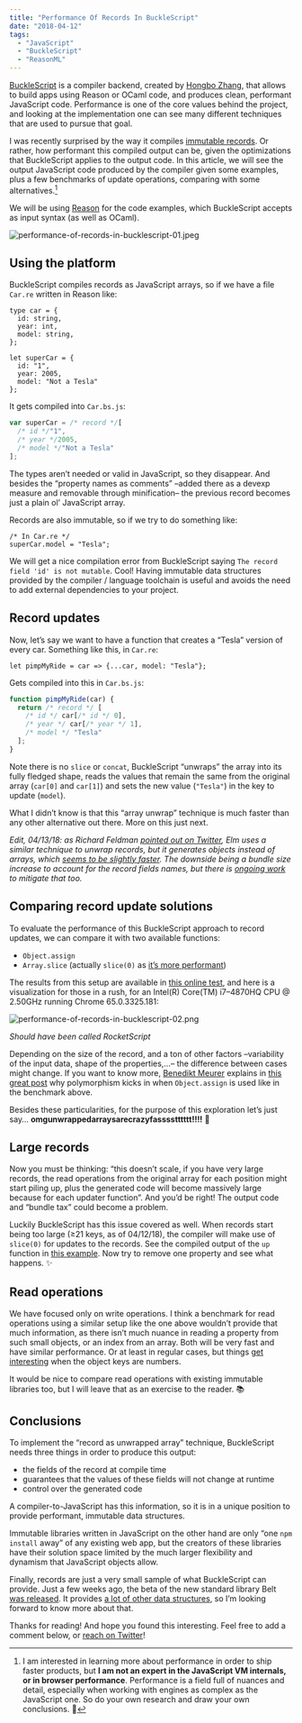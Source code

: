 ```yaml
---
title: "Performance Of Records In BuckleScript"
date: "2018-04-12"
tags:
  - "JavaScript"
  - "BuckleScript"
  - "ReasonML"
---
```


[BuckleScript](http://bucklescript.github.io/) is a compiler backend, created by [Hongbo Zhang](https://twitter.com/bobzhang1988/), that allows to build apps using Reason or OCaml code, and produces clean, performant JavaScript code. Performance is one of the core values behind the project, and looking at the implementation one can see many different techniques that are used to pursue that goal.

I was recently surprised by the way it compiles [immutable records](https://reasonml.github.io/docs/en/record.html). Or rather, how performant this compiled output can be, given the optimizations that BuckleScript applies to the output code. In this article, we will see the output JavaScript code produced by the compiler given some examples, plus a few benchmarks of update operations, comparing with some alternatives.[^disclaimer]

We will be using [Reason](https://reasonml.github.io/) for the code examples, which BuckleScript accepts as input syntax (as well as OCaml).

![performance-of-records-in-bucklescript-01.jpeg](/media/performance-of-records-in-bucklescript-01.jpeg)

## Using the platform

BuckleScript compiles records as JavaScript arrays, so if we have a file `Car.re` written in Reason like:

```reason
type car = {
  id: string,
  year: int,
  model: string,
};

let superCar = {
  id: "1",
  year: 2005,
  model: "Not a Tesla"
};
```

It gets compiled into `Car.bs.js`:

```javascript
var superCar = /* record */[
  /* id */"1",
  /* year */2005,
  /* model */"Not a Tesla"
];
```

The types aren’t needed or valid in JavaScript, so they disappear. And besides the “property names as comments” –added there as a devexp measure and removable through minification– the previous record becomes just a plain ol’ JavaScript array.

Records are also immutable, so if we try to do something like:

```reason
/* In Car.re */
superCar.model = "Tesla";
```

We will get a nice compilation error from BuckleScript saying `The record field 'id' is not mutable`. Cool! Having immutable data structures provided by the compiler / language toolchain is useful and avoids the need to add external dependencies to your project.

## Record updates

Now, let’s say we want to have a function that creates a “Tesla” version of every car. Something like this, in `Car.re`:

```reason
let pimpMyRide = car => {...car, model: "Tesla"};
```

Gets compiled into this in `Car.bs.js`:

```javascript
function pimpMyRide(car) {
  return /* record */ [
    /* id */ car[/* id */ 0],
    /* year */ car[/* year */ 1],
    /* model */ "Tesla"
  ];
}
```

Note there is no `slice` or `concat`, BuckleScript “unwraps” the array into its fully fledged shape, reads the values that remain the same from the original array (`car[0]` and `car[1]`) and sets the new value (`"Tesla"`) in the key to update (`model`).

What I didn’t know is that this “array unwrap” technique is much faster than any other alternative out there. More on this just next.

_Edit, 04/13/18: as Richard Feldman [pointed out on Twitter](https://twitter.com/rtfeldman/status/984422552889151489), Elm uses a similar technique to unwrap records, but it generates objects instead of arrays, which [seems to be slightly faster](https://jsperf.com/record-updates/1). The downside being a bundle size increase to account for the record fields names, but there is [ongoing work](https://twitter.com/rtfeldman/status/984660880485961728) to mitigate that too._

## Comparing record update solutions

To evaluate the performance of this BuckleScript approach to record updates, we can compare it with two available functions:

- `Object.assign`
- `Array.slice` (actually `slice(0)` as [it’s more performant](https://stackoverflow.com/a/21514254/617787))

The results from this setup are available in [this online test](https://jsperf.com/assign-slice-and-bucklescript/1), and here is a visualization for those in a rush, for an Intel(R) Core(TM) i7–4870HQ CPU @ 2.50GHz running Chrome 65.0.3325.181:

![performance-of-records-in-bucklescript-02.png](/media/performance-of-records-in-bucklescript-02.png)

*Should have been called RocketScript*

Depending on the size of the record, and a ton of other factors –variability of the input data, shape of the properties,…– the difference between cases might change. If you want to know more, [Benedikt Meurer](https://twitter.com/bmeurer/) explains in [this great post](https://medium.com/@bmeurer/surprising-polymorphism-in-react-applications-63015b50abc) why polymorphism kicks in when `Object.assign` is used like in the benchmark above.

Besides these particularities, for the purpose of this exploration let’s just say… **omgunwrappedarraysarecrazyfasssstttttt!!!!** 🏇

## Large records

Now you must be thinking: “this doesn’t scale, if you have very large records, the read operations from the original array for each position might start piling up, plus the generated code will become massively large because for each updater function”. And you’d be right! The output code and “bundle tax” could become a problem.

Luckily BuckleScript has this issue covered as well. When records start being too large (≥21 keys, as of 04/12/18), the compiler will make use of `slice(0)` for updates to the records. See the compiled output of the `up` function in [this example](https://reasonml.github.io/en/try.html?rrjsx=true&reason=C4TwDgpgBATlC8UDeAoKUD2A7CAuKAllsADRpTADuG+AzsDEQOZnrAAWMEehxrUAMwwBXGHQbN+AggDceRUuVoEAHuMZYWSiHKz4F-CASbtg6yeSxF5fcsAh6o9DVvQQANjof7bbSh7lzTX4OAhh7b15FdCFRCMdnCxjZCHifaKdVNKcJYO1dbINyIxNgbMS89CscQt8Kf2IQINd6h1BsG0UAXwBuFE9gJwRkcg78AEYQ6nwAIgAmGZDObgmpETEoecXyaUCoSaVVWYX+Wi9HA7djU2PtqutVu0itw09dR78Anhe7djDsy6CdbZH7JOQA05ZbiOUFOc4Q4rXMrQ278aqpFH7KZtJqbE52BrtHATFC9FD9VJQYTDJAAOnptBIFD+4UxczJFMGwjAwwAFABbEAAJQgAGMAJQIAB8yHptMFItFTNCrMi4zJAypw25vNokqAA). Now try to remove one property and see what happens. ✨

## Read operations

We have focused only on write operations. I think a benchmark for read operations using a similar setup like the one above wouldn’t provide that much information, as there isn’t much nuance in reading a property from such small objects, or an index from an array. Both will be very fast and have similar performance. Or at least in regular cases, but things [get interesting](https://github.com/BuckleScript/bucklescript/issues/24#issuecomment-210981697) when the object keys are numbers.

It would be nice to compare read operations with existing immutable libraries too, but I will leave that as an exercise to the reader. 📚

## Conclusions

To implement the “record as unwrapped array” technique, BuckleScript needs three things in order to produce this output:

- the fields of the record at compile time
- guarantees that the values of these fields will not change at runtime
- control over the generated code

A compiler-to-JavaScript has this information, so it is in a unique position to provide performant, immutable data structures.

Immutable libraries written in JavaScript on the other hand are only “one `npm install` away” of any existing web app, but the creators of these libraries have their solution space limited by the much larger flexibility and dynamism that JavaScript objects allow.

Finally, records are just a very small sample of what BuckleScript can provide. Just a few weeks ago, the beta of the new standard library Belt [was released](https://bucklescript.github.io/blog/2018/03/13/a-small-step-for-bucklescript.html). It provides [a lot of other data structures](https://bucklescript.github.io/bucklescript/api/Belt.html), so I’m looking forward to know more about that.

Thanks for reading! And hope you found this interesting. Feel free to add a comment below, or [reach on Twitter](https://twitter.com/javierwchavarri)!

[^disclaimer]: I am interested in learning more about performance in order to ship faster products, but **I am not an expert in the JavaScript VM internals, or in browser performance**. Performance is a field full of nuances and detail, especially when working with engines as complex as the JavaScript one. So do your own research and draw your own conclusions. 🙌
